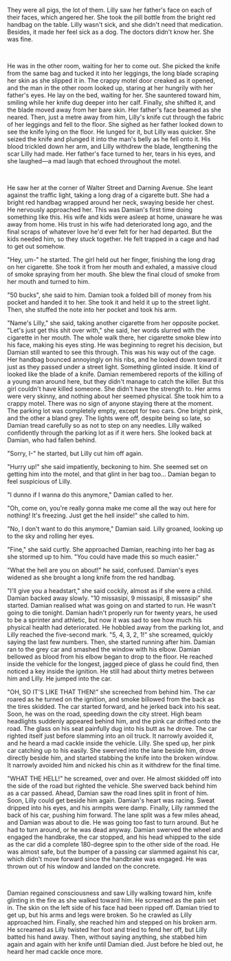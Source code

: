 They were all pigs, the lot of them. Lilly saw her father's face on each of their faces, which angered her. She took the pill bottle from the bright red handbag on the table. Lilly wasn't sick, and she didn't need that medication. Besides, it made her feel sick as a dog. The doctors didn't know her. She was fine. 

&#x200B;

He was in the other room, waiting for her to come out. She picked the knife from the same bag and tucked it into her leggings, the long blade scraping her skin as she slipped it in. The crappy motel door creaked as it opened, and the man in the other room looked up, staring at her hungrily with her father's eyes. He lay on the bed, waiting for her. She sauntered toward him, smiling while her knife dug deeper into her calf. Finally, she shifted it, and the blade moved away from her bare skin. Her father's face beamed as she neared. Then, just a metre away from him, Lilly's knife cut through the fabric of her leggings and fell to the floor. She sighed as her father looked down to see the knife lying on the floor. He lunged for it, but Lilly was quicker. She seized the knife and plunged it into the man's belly as he fell onto it. His blood trickled down her arm, and Lilly withdrew the blade, lengthening the scar Lilly had made. Her father's face turned to her, tears in his eyes, and she laughed—a mad laugh that echoed throughout the motel.

&#x200B;

He saw her at the corner of Walter Street and Darning Avenue. She leant against the traffic light, taking a long drag of a cigarette butt. She had a bright red handbag wrapped around her neck, swaying beside her chest. He nervously approached her. This was Damian's first time doing something like this. His wife and kids were asleep at home, unaware he was away from home. His trust in his wife had deteriorated long ago, and the final scraps of whatever love he'd ever felt for her had departed. But the kids needed him, so they stuck together. He felt trapped in a cage and had to get out somehow.

"Hey, um-" he started. The girl held out her finger, finishing the long drag on her cigarette. She took it from her mouth and exhaled, a massive cloud of smoke spraying from her mouth. She blew the final cloud of smoke from her mouth and turned to him.

"50 bucks", she said to him. Damian took a folded bill of money from his pocket and handed it to her. She took it and held it up to the street light. Then, she stuffed the note into her pocket and took his arm.

"Name's Lilly," she said, taking another cigarette from her opposite pocket. "Let's just get this shit over with," she said, her words slurred with the cigarette in her mouth. The whole walk there, her cigarette smoke blew into his face, making his eyes sting. He was beginning to regret his decision, but Damian still wanted to see this through. This was his way out of the cage. Her handbag bounced annoyingly on his ribs, and he looked down toward it just as they passed under a street light. Something glinted inside. It kind of looked like the blade of a knife. Damian remembered reports of the killing of a young man around here, but they didn't manage to catch the killer. But this girl couldn't have killed someone. She didn't have the strength to. Her arms were very skinny, and nothing about her seemed physical. She took him to a crappy motel. There was no sign of anyone staying there at the moment. The parking lot was completely empty, except for two cars. One bright pink, and the other a bland grey. The lights were off, despite being so late, so Damian tread carefully so as not to step on any needles. Lilly walked confidently through the parking lot as if it were hers. She looked back at Damian, who had fallen behind.

"Sorry, I-" he started, but Lilly cut him off again.

"Hurry up!" she said impatiently, beckoning to him. She seemed set on getting him into the motel, and that glint in her bag too... Damian began to feel suspicious of Lilly.

"I dunno if I wanna do this anymore," Damian called to her.

"Oh, come on, you're really gonna make me come all the way out here for nothing! It's freezing. Just get the hell inside!" she called to him.

"No, I don't want to do this anymore," Damian said. Lilly groaned, looking up to the sky and rolling her eyes.

"Fine," she said curtly. She approached Damian, reaching into her bag as she stormed up to him. "You could have made this so much easier."

"What the hell are you on about!" he said, confused. Damian's eyes widened as she brought a long knife from the red handbag.

"I'll give you a headstart," she said cockily, almost as if she were a child. Damian backed away slowly. "10 missasipi, 9 missasipi, 8 missasipi" she started. Damian realised what was going on and started to run. He wasn't going to die tonight. Damian hadn't properly run for twenty years, he used to be a sprinter and athletic, but now it was sad to see how much his physical health had deteriorated. He hobbled away from the parking lot, and Lilly reached the five-second mark. "5, 4, 3, 2, 1!" she screamed, quickly saying the last few numbers. Then, she started running after him. Damian ran to the grey car and smashed the window with his elbow. Damian bellowed as blood from his elbow began to drop to the floor. He reached inside the vehicle for the longest, jagged piece of glass he could find, then noticed a key inside the ignition. He still had about thirty metres between him and Lilly. He jumped into the car.

"OH, SO IT'S LIKE THAT THEN!" she screeched from behind him. The car roared as he turned on the ignition, and smoke billowed from the back as the tires skidded. The car started forward, and he jerked back into his seat. Soon, he was on the road, speeding down the city street. High beam headlights suddenly appeared behind him, and the pink car drifted onto the road. The glass on his seat painfully dug into his butt as he drove. The car righted itself just before slamming into an oil truck. It narrowly avoided it, and he heard a mad cackle inside the vehicle. Lilly. She sped up, her pink car catching up to his easily. She swerved into the lane beside him, drove directly beside him, and started stabbing the knife into the broken window. It narrowly avoided him and nicked his chin as it withdrew for the final time.

"WHAT THE HELL!" he screamed, over and over. He almost skidded off into the side of the road but righted the vehicle. She swerved back behind him as a car passed. Ahead, Damian saw the road lines split in front of him. Soon, Lilly could get beside him again. Damian's heart was racing. Sweat dripped into his eyes, and his armpits were damp. Finally, Lilly rammed the back of his car, pushing him forward. The lane split was a few miles ahead, and Damian was about to die. He was going too fast to turn around. But he had to turn around, or he was dead anyway. Damian swerved the wheel and engaged the handbrake, the car stopped, and his head whipped to the side as the car did a complete 180-degree spin to the other side of the road. He was almost safe, but the bumper of a passing car slammed against his car, which didn't move forward since the handbrake was engaged. He was thrown out of his window and landed on the concrete.

&#x200B;

 Damian regained consciousness and saw Lilly walking toward him, knife glinting in the fire as she walked toward him. He screamed as the pain set in. The skin on the left side of his face had been ripped off. Damian tried to get up, but his arms and legs were broken. So he crawled as Lilly approached him. Finally, she reached him and stepped on his broken arm. He screamed as Lilly twisted her foot and tried to fend her off, but Lilly batted his hand away. Then, without saying anything, she stabbed him again and again with her knife until Damian died. Just before he bled out, he heard her mad cackle once more.